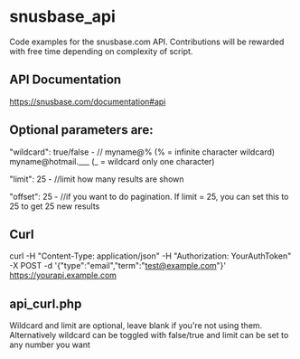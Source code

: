 # snusbase_api
Code examples for the snusbase.com API. Contributions will be rewarded with free time depending on complexity of script.

## API Documentation
https://snusbase.com/documentation#api


## Optional parameters are:
"wildcard": true/false - // myname@% (% = infinite character wildcard) myname@hotmail.___ (_ = wildcard only one character)

"limit": 25 - //limit how many results are shown

"offset": 25 - //if you want to do pagination. If limit = 25, you can set this to 25 to get 25 new results


## Curl
curl -H "Content-Type: application/json" -H "Authorization: YourAuthToken" -X POST -d '{"type":"email","term":"test@example.com"}' https://yourapi.example.com


## api_curl.php
Wildcard and limit are optional, leave blank if you're not using them. Alternatively wildcard can be toggled with false/true and limit can be set to any number you want
